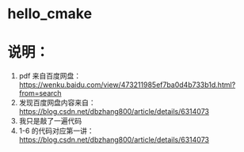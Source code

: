 # hello_cmake
# 说明：
1. pdf 来自百度网盘：https://wenku.baidu.com/view/473211985ef7ba0d4b733b1d.html?from=search
2. 发现百度网盘内容来自：https://blog.csdn.net/dbzhang800/article/details/6314073
3. 我只是敲了一遍代码
4. 1-6 的代码对应第一讲：https://blog.csdn.net/dbzhang800/article/details/6314073
